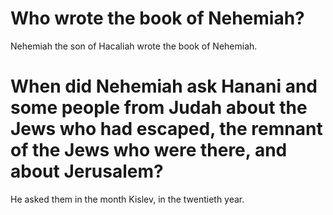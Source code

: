 # Who wrote the book of Nehemiah?

Nehemiah the son of Hacaliah wrote the book of Nehemiah.

# When did Nehemiah ask Hanani and some people from Judah about the Jews who had escaped, the remnant of the Jews who were there, and about Jerusalem?

He asked them in the month Kislev, in the twentieth year.
